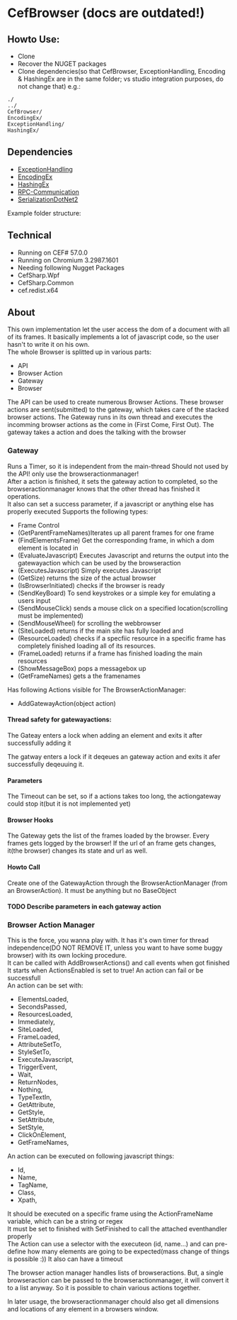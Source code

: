 # CefBrowser (docs are outdated!)
## Howto Use:
 - Clone
 - Recover the NUGET packages
 - Clone dependencies(so that CefBrowser, ExceptionHandling, Encoding & HashingEx are in the same folder; vs studio integration purposes, do not change that) 
 e.g.:
 ```
./
../
CefBrowser/
EncodingEx/
ExceptionHandling/
HashingEx/
```

## Dependencies
 - [ExceptionHandling](https://github.com/phi-el/ExceptionHandling)
 - [EncodingEx](https://github.com/phi-el/EncodingEx)
 - [HashingEx](https://github.com/phi-el/HashingEx)
 - [RPC-Communication](https://github.com/phi-el/rpc-communication-net2)
 - [SerializationDotNet2](https://github.com/phi-el/SerializiationDotNet2)
  
 
Example folder structure:


## Technical
 - Running on CEF# 57.0.0
 - Running on Chromium 3.2987.1601
 - Needing following Nugget Packages
  - CefSharp.Wpf
  - CefSharp.Common
  - cef.redist.x64

## About
This own implementation let the user access the dom of a document with all of its frames. It basically implements a lot of javascript code, so the user hasn't to write it on his own.  
The whole Browser is splitted up in various parts:
 - API
 - Browser Action
 - Gateway
 - Browser
  
The API can be used to create numerous Browser Actions. These browser actions are sent(submitted) to the gateway, which takes care of the stacked browser actions. The Gateway runs in its own thread and executes the incomming browser actions as the come in (First Come, First Out). The gateway takes a action and does the talking with the browser

### Gateway
Runs a Timer, so it is independent from the main-thread
Should not used by the API! only use the browseractionmanager!  
After a action is finished, it sets the gateway action to completed, so the browseractionmanager knows that the other thread has finished it operations.  
It also can set a success parameter, if a javascript or anything else has properly executed
Supports the following types:
 - Frame Control
  - (GetParentFrameNames)Iterates up all parent frames for one frame
  - (FindElementsFrame) Get the corresponding frame, in which a dom element is located in
  - (EvaluateJavascript) Executes Javascript and returns the output into the gatewayaction which can be used by the browseraction
  - (ExecutesJavascript) Simply executes Javascript
  - (GetSize) returns the size of the actual browser
  - (IsBrowserInitiated) checks if the browser is ready
  - (SendKeyBoard) To send keystrokes or a simple key for emulating a users input
  - (SendMouseClick) sends a mouse click on a specified location(scrolling must be implemented)
  - (SendMouseWheel) for scrolling the webbrowser
  - (SiteLoaded) returns if the main site has fully loaded and
  - (ResourceLoaded) checks if a specfiic resource in a specific frame has completely finished loading all of its resources.
  - (FrameLoaded) returns if a frame has finished loading the main resources
  - (ShowMessageBox) pops a messagebox up
  - (GetFrameNames) gets a the framenames

Has following Actions visible for The BrowserActionManager:
 - AddGatewayAction(object action)

#### Thread safety for gatewayactions:
The Gateay enters a lock when adding an element and exits it after successfully adding it

The gatway enters a lock if it deqeues an gateway action and exits it afer successfully deqeuuing it.

#### Parameters
The Timeout can be set, so if a actions takes too long, the actiongateway could stop it(but it is not implemented yet)

#### Browser Hooks
The Gateway gets the list of the frames loaded by the browser. Every frames gets logged by the browser! If the url of an frame gets changes, it(the browser) changes its state and url as well.

#### Howto Call
Create one of the GatewayAction through the BrowserActionManager (from an BrowserAction). It must be anything but no BaseObject

#### TODO Describe parameters in each gateway action

### Browser Action Manager
This is the force, you wanna play with. It has it's own timer for thread independence(DO NOT REMOVE IT, unless you want to have some buggy browser) with its own locking procedure.  
It can be called with AddBrowserActions() and call events when got finished  
It starts when ActionsEnabled is set to true!
An action can fail or be successfull  
An action can be set with:
 - ElementsLoaded,
 - SecondsPassed,
 - ResourcesLoaded,
 - Immediately,
 - SiteLoaded,
 - FrameLoaded,
 - AttributeSetTo,
 - StyleSetTo,
 - ExecuteJavascript,
 - TriggerEvent,
 - Wait,
 - ReturnNodes,
 - Nothing,
 - TypeTextIn,
 - GetAttribute,
 - GetStyle,
 - SetAttribute,
 - SetStyle,
 - ClickOnElement,
 - GetFrameNames,

An action can be executed on following javascript things:
 - Id,
 - Name,
 - TagName,
 - Class,
 - Xpath,

It should be executed on a specific frame using the ActionFrameName variable, which can be a string or regex  
It must be set to finished with SetFinished to call the attached eventhandler properly  
The Action can use a selector with the executeon (id, name...) and can pre-define how many elements are going to be expected(mass change of things is possible :))
It also can have a timeout

The browser action manager handles lists of browseractions. But, a single browseraction can be passed to the browseractionmanager, it will convert it to a list anyway. So it is possible to chain various actions together.

In later usage, the browseractionmanager chould also get all dimensions and locations of any element in a browsers window.
